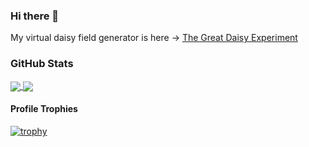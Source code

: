 ### Hi there 👋

My virtual daisy field generator is here -> [The Great Daisy Experiment](https://daisy.halboth.dev/)

### GitHub Stats
<a href="https://github.com/talitahalboth">
  <img align="center" src="https://github-readme-stats.vercel.app/api?username=talitahalboth&show_icons=true&theme=tokyonight&count_private=true" />
</a>
<a href="https://github.com/talitahalboth?tab=repositories">
  <img align="center" src="https://github-readme-stats.vercel.app/api/top-langs/?username=talitahalboth&show_icons=true&theme=tokyonight&layout=compact&count_private=true" />
</a>

#### Profile Trophies

[![trophy](https://github-profile-trophy.vercel.app/?username=talitahalboth&theme=dark_dimmed&column=3&margin-w=15&margin-h=15)](https://github.com/ryo-ma/github-profile-trophy)
<!--
**talitahalboth/talitahalboth** is a ✨ _special_ ✨ repository because its `README.md` (this file) appears on your GitHub profile.

Here are some ideas to get you started:

- 🔭 I’m currently working on ...
- 🌱 I’m currently learning ...
- 👯 I’m looking to collaborate on ...
- 🤔 I’m looking for help with ...
- 💬 Ask me about ...
- 📫 How to reach me: ...
- 😄 Pronouns: ...
- ⚡ Fun fact: ...
-->
